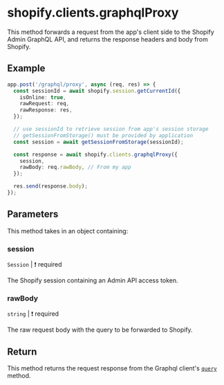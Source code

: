 # shopify.clients.graphqlProxy

This method forwards a request from the app's client side to the Shopify Admin GraphQL API, and returns the response headers and body from Shopify.

## Example

```ts
app.post('/graphql/proxy', async (req, res) => {
  const sessionId = await shopify.session.getCurrentId({
    isOnline: true,
    rawRequest: req,
    rawResponse: res,
  });

  // use sessionId to retrieve session from app's session storage
  // getSessionFromStorage() must be provided by application
  const session = await getSessionFromStorage(sessionId);

  const response = await shopify.clients.graphqlProxy({
    session,
    rawBody: req.rawBody, // From my app
  });

  res.send(response.body);
});
```

## Parameters

This method takes in an object containing:

### session

`Session` | :exclamation: required

The Shopify session containing an Admin API access token.

### rawBody

`string` | :exclamation: required

The raw request body with the query to be forwarded to Shopify.

## Return

This method returns the request response from the Graphql client's [`query`](./Graphql.md#query) method.
